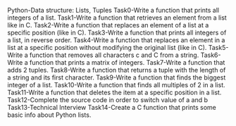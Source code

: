 Python-Data structure: Lists, Tuples
Task0-Write a function that prints all integers of a list.
Task1-Write a function that retrieves an element from a list like in C.
Task2-Write a function that replaces an element of a list at a specific position (like in C).
Task3-Write a function that prints all integers of a list, in reverse order.
Task4-Write a function that replaces an element in a list at a specific position without modifying the original list (like in C).
Task5-Write a function that removes all characters c and C from a string.
Task6-Write a function that prints a matrix of integers.
Task7-Write a function that adds 2 tuples.
Task8-Write a function that returns a tuple with the length of a string and its first character.
Task9-Write a function that finds the biggest integer of a list.
Task10-Write a function that finds all multiples of 2 in a list.
Task11-Write a function that deletes the item at a specific position in a list.
Task12-Complete the source code in order to switch value of a and b
Task13-Technical Interview
Task14-Create a C function that prints some basic info about Python lists.
